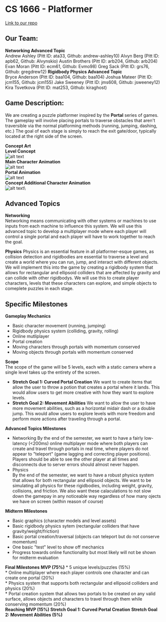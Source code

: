 # CS 1666 - Platformer  

[Link to our repo](https://github.com/arb204/CS_1666_Platformer)

## Our Team:  
**Networking Advanced Topic**  
    Andrew Ashley (Pitt ID: ata33, Github: andrew-ashley10)
    Alvyn Berg (Pitt ID: apb62, Github: Alvynskio)
    Austin Brothers (Pitt ID: arb204, Github: arb204)
    Evan Moran (Pitt ID: ecm61, Github: Evmo98)
    Greg Sack (Pitt ID: grs76, Github: gregdrew12)
**Rigidbody Physics Advanced Topic**  
    Bryce Anderson (Pitt ID: baa104, Github: baa104)
    Joshua Mateer (Pitt ID: jcm155, Github: jcm155)
    Jake Sweeney (Pitt ID: jms608, Github: jsweeney12)
    Kira Tsvetkova (Pitt ID: mat253, Github: kiraghost)

## Game Description:  
We are creating a puzzle platformer inspired by the __Portal__ series of games. The gameplay will involve placing portals to traverse obstacles that aren't traversible via the normal platforming methods (running, jumping, dashing, etc.) The goal of each stage is simply to reach the exit gate/door, typically located at the right side of the screen.

__Concept Art__  
__Level Concept__\
![alt text](https://github.com/andrew-ashley10/CS_1666_Platformer/blob/main/2021-09-10_13.37.14.png "Level 1")\
__Main Character Animation__\
![alt text](https://github.com/andrew-ashley10/CS_1666_Platformer/blob/main/gif-character-orange.gif "Character 1")\
__Portal Animation__\
![alt text](https://github.com/andrew-ashley10/CS_1666_Platformer/blob/main/gif-portal-blue.gif "Portal Animation")\
__Concept Additional Character Animation__\
![alt text](https://github.com/andrew-ashley10/CS_1666_Platformer/blob/main/walking.gif "Character 2")\


## Advanced Topics  
**Networking**  
Networking means communicating with other systems or machines to use inputs from each machine to influence this system. We will use this advanced topic to develop a multiplayer mode where each player will control a single portal and each player will have to work together to reach the goal.

**Physics**
Physics is an essential feature in all platformer-esque games, as collision detection and rigidbodies are essential to traverse a level and create a world where you can run, jump, and interact with different objects. We will implement this into the game by creating a rigidbody system that allows for rectangular and ellipsoid colliders that are affected by gravity and can collide with other rigidbodys. We will use this to create player characters, levels that these characters can explore, and simple objects to comeplete puzzles in each stage.

## Specific Milestones  
**Gameplay Mechanics**  
* Basic character movement (running, jumping)  
* Rigidbody physics system (colliding, gravity, rolling)  
* Online mutliplayer  
* Portal creation  
* Moving characters through portals with momentum conserved  
* Moving objects through portals with momentum conserved  

**Scope**  
The scope of the game will be 5 levels, each with a static camera where a single level takes up the entirety of the screen.
* __Stretch Goal 1: Curved Portal Creation__
    We want to create items that allow the user to throw a potion that creates a portal where it lands. This would allow users to get more creative with how they want to explore levels.
* __Stretch Goal 2: Movement Abilities__
    We want to allow the user to have more movement abilities, such as a horizontal midair dash or a double jump. This would allow users to explore levels with more freedom and perform more actions after traveling through a portal.

**Advanced Topics Milestones**
* Networking
    By the end of the semester, we want to have a fairly low-latency (<200ms) online multiplayer mode where both players can create and travel through portals in real time, where players do not appear to "teleport" (game lagging and correcting player positions). Players should be able to see the other player at all times and disconnects due to server errors should almost never happen.
* Physics  
    By the end of the semester, we want to have a robust physics system that allows for both rectangular and ellipsoid objects. We want to be simulating all physics for these rigidbodies, including weight, gravity, collisions, and friction. We also want these calaculations to not slow down the gamepay in any noticeable way regardless of how many ojects we have on screen (within reason of course)

**Midterm Milestones**
* Basic graphics (character models and level assets)  
* Basic rigidbody physics sytem (rectangular colliders that have gravity/weight/friction)  
* Basic portal creation/traversal (objects can teleport but do not conserve momentum)  
* One basic "test" level to show off mechanics  
* Progress towards online functionality but most likely will not be shown for midterm evaluation  

**Final Milestones**
__MVP (75%)__
    * 5 unique levels/puzzles (15%)  
    * Online multiplayer where each player controls one character and can create one portal (20%)  
    * Physics system that supports both rectangular and ellipsoid colliders and physics (20%)  
    * Portal creation system that allows two portals to be created on any valid surface, allows objects and characters to travel through them while conserving momentum (20%)  
__Reaching MVP (15%)__
__Stretch Goal 1: Curved Portal Creation__
__Stretch Goal 2: Movement Abilities (5%)__
